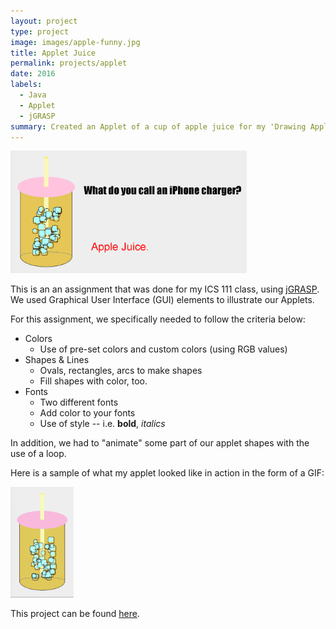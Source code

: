 ```yaml
---
layout: project
type: project
image: images/apple-funny.jpg
title: Applet Juice
permalink: projects/applet
date: 2016
labels:
  - Java
  - Applet
  - jGRASP
summary: Created an Applet of a cup of apple juice for my 'Drawing Applet' project. 
---
```


<img src="../images/applet-art.png" width="75%">

This is an an assignment that was done for my ICS 111 class, using [jGRASP](http://www.jgrasp.org/). We used Graphical User Interface (GUI) elements to illustrate our Applets.

For this assignment, we specifically needed to follow the criteria below:
  * Colors
    * Use of pre-set colors and custom colors (using RGB values)
  * Shapes & Lines
    * Ovals, rectangles, arcs to make shapes
    * Fill shapes with color, too.
  * Fonts
    * Two different fonts
    * Add color to your fonts
    * Use of style -- i.e. **bold**, *italics*

In addition, we had to "animate" some part of our applet shapes with the use of a loop. 

Here is a sample of what my applet looked like in action in the form of a GIF: 

<img src = "../images/applejuice.gif" width="20%">

This project can be found [here](https://github.com/aprilbala/aprilbala.github.io/tree/master/projects/project-applet).



